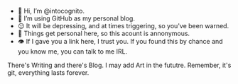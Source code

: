 - 👋 Hi, I’m @intocognito.
- 🤫 I’m using GitHub as my personal blog.
- 😔 It will be depressing, and at times triggering, so you've been warned.
- 🧠 Things get personal here, so this acount is annonymous. 
- 👁  If I gave you a link here, I trust you. If you found this by chance and you know me, you can talk to me IRL.

There's Writing and there's Blog. I may add Art in the fututre.
Remember, it's git, everything lasts forever.

<!---
intocognito/intocognito is a ✨ special ✨ repository because its `README.md` (this file) appears on your GitHub profile.
You can click the Preview link to take a look at your changes.
--->
